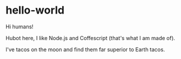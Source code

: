 # hello-world

Hi humans!

Hubot here, I like Node.js and Coffescript (that's what I am made of).

I've tacos on the moon and find them far superior to Earth tacos.
